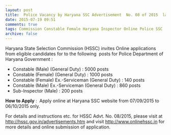 ```yaml
---
layout: post
title:  Police Vacancy by Haryana SSC Advertisement  No. 08 of 2015  last date 6th Oct-2015
date: 2015-07-19 09:51
comments: true
tags: Commission Constable Female Haryana Inspector Online Police SSC
archive: false
---
```

Haryana State Selection Commission (HSSC) invites Online applications from eligible candidates for to the following  posts for Police Department of Haryana Government :



- Constable (Male) (General Duty) : 5000 posts 
- Constable (Female) (General Duty) : 1000 posts 
- Constable (Female) Ex.-Serviceman (General Duty) : 140 posts 
- Constable (Male) Ex.-Serviceman (General Duty) : 860 posts 
- Sub-Inspector (Male) : 200 posts 

**How to Apply** :  Apply online at Haryana SSC website from 07/09/2015 to 06/10/2015 only. 

For details and instructions etc. for HSSC Advt. No. 08/2015, please visit  at <http://hssc.gov.in/advertisements.htm> and visit <http://www.onlinehssc.in> for more details and online submission of application. 






